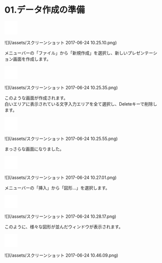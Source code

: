 # 01.データ作成の準備

![](/assets/null.png)

![](/assets/スクリーンショット 2017-06-24 10.25.10.png)

メニューバーの「ファイル」から「新規作成」を選択し、新しいプレゼンテーション画面を作成します。

![](/assets/null.png)

![](/assets/スクリーンショット 2017-06-24 10.25.35.png)

このような画面が作成されます。  
白いエリアに表示されている文字入力エリアを全て選択し、Deleteキーで削除します。

![](/assets/null.png)

![](/assets/スクリーンショット 2017-06-24 10.25.55.png)

まっさらな画面になりました。

![](/assets/null.png)

![](/assets/スクリーンショット 2017-06-24 10.27.01.png)

メニューバーの「挿入」から「図形...」を選択します。

![](/assets/null.png)

![](/assets/スクリーンショット 2017-06-24 10.28.17.png)

このように、様々な図形が並んだウィンドウが表示されます。

![](/assets/null.png)



![](/assets/スクリーンショット 2017-06-24 10.46.09.png)

